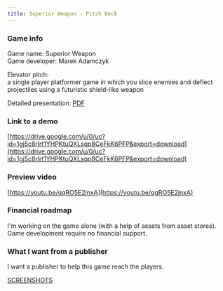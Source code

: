 ```yaml
---
title: Superior Weapon - Pitch Deck
---
```


### Game info

Game name: Superior Weapon  
Game developer: Marek Adamczyk  
  
Elevator pitch:  
a single player platformer game in which you
slice enemies and deflect projectiles using
a futuristic shield-like weapon  
  
Detailed presentation: [PDF](docs/SuperiorWeapon-HumbleGamesSubmission-PitchTemplate.pdf)  

### Link to a demo

[https://drive.google.com/u/0/uc?id=1gj5c8rlrt1YHPKtuQXLsqp8CeFkK6PFP&export=download](https://drive.google.com/u/0/uc?id=1gj5c8rlrt1YHPKtuQXLsqp8CeFkK6PFP&export=download)  

### Preview video

[https://youtu.be/qqRO5E2jnxA](https://youtu.be/qqRO5E2jnxA)  

### Financial roadmap

I'm working on the game alone (with a help of assets from asset stores).   
Game development require no financial support.   

### What I want from a publisher

I want a publisher to help this game reach the players.  
  
<a href='#' data-src='[["images/SuperiorWeapon_PitchDeck_Screenshot01.png", ""], ["images/SuperiorWeapon_PitchDeck_Screenshot02.png", ""]]' onclick='openImageBrowser(event, 0)' class='gallery-loadImages'>SCREENSHOTS</a>
